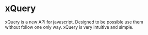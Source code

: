 # xQuery #

xQuery is a new API for javascript. Designed to be possible use them without follow one only way. xQuery is very intuitive and simple.
